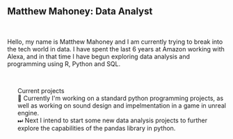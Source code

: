 <h2>Matthew Mahoney: Data Analyst</h2>
<br>
<p>Hello, my name is Matthew Mahoney and I am currently trying to break into the tech world in data. I have spent the last 6 years at Amazon working with Alexa, and in that time I have begun exploring data analysis and programming using R, Python and SQL.</p>
<br>
<ul style="list-style:none;">Current projects
  <li>🚧 Currently I'm working on a standard python programming projects, as well as working on sound design and impelmentation in a game in unreal engine.</li>
  <li>⏭ Next I intend to start some new data analysis projects to further explore the capabilities of the   pandas library in python.</li>
</ul>

